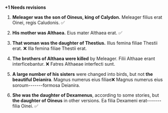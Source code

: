 **+1 Needs revisions**

1. **Meleager was the son of Oineus, king of Calydon.**
Meleager filius erat Oinei, regis Caludonis.  ✅

2. **His mother was Althaea.**
Eius mater Althaea erat. ✅

3. **That woman was the daughter of Thestius.**
Illus femina filiae Thestii erat. ❌ Illa femina filiae Thestii erat.

4. **The brothers of Althaea were killed** by Meleager.
Filii Althaae erant interficebantur. ❌ Fatres Althaeae interfecti sunt.

5. **A large number of his sisters** were changed into birds, but not **the beautiful Deianira**.
Magnus numerus eius filiae❌ Magnus numerus eius soroum-------formosa Deianira. 

6. **She was the daughter of Dexamenus**, according to some stories, but **the daughter of Oineus** in other versions.
Ea filia Dexameni erat-------filia Oinei.  ✅
